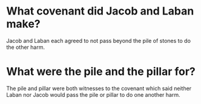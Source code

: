 # What covenant did Jacob and Laban make?

Jacob and Laban each agreed to not pass beyond the pile of stones to do the other harm.

# What were the pile and the pillar for?

The pile and pillar were both witnesses to the covenant which said neither Laban nor Jacob would pass the pile or pillar to do one another harm.
